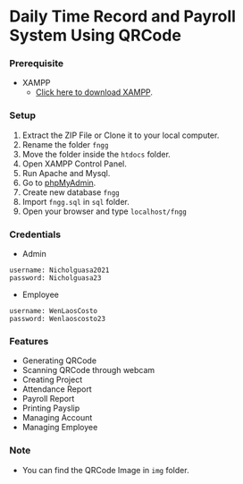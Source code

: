# Daily Time Record and Payroll System Using QRCode

### Prerequisite

- XAMPP
    - [Click here to download XAMPP](https://www.apachefriends.org/download.html).

### Setup

1. Extract the ZIP File or Clone it to your local computer.
2. Rename the folder `fngg`
3. Move the folder inside the `htdocs` folder.
4. Open XAMPP Control Panel.
5. Run Apache and Mysql.
6. Go to [phpMyAdmin](http://localhost/phpmyadmin/index.php).
7. Create new database `fngg`
8. Import `fngg.sql` in `sql` folder.
9. Open your browser and type `localhost/fngg`

### Credentials

- Admin
```
username: Nicholguasa2021  
password: Nicholguasa23
```

- Employee
```
username: WenLaosCosto  
password: Wenlaoscosto23
```

### Features

- Generating QRCode
- Scanning QRCode through webcam
- Creating Project
- Attendance Report
- Payroll Report
- Printing Payslip
- Managing Account
- Managing Employee


### Note

- You can find the QRCode Image in `img` folder.